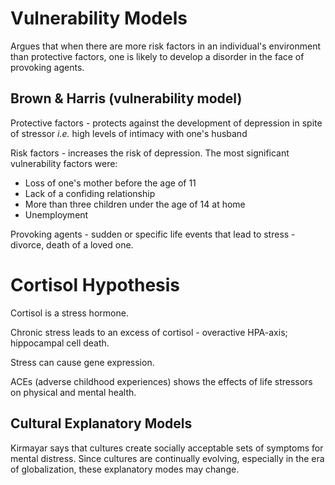 # Vulnerability Models

Argues that when there are more risk factors in an individual's environment than protective factors, one is likely to develop a disorder in the face of provoking agents.

## Brown & Harris (vulnerability model)

Protective factors - protects against the development of depression in spite of stressor _i.e._ high levels of intimacy with one's husband

Risk factors - increases the risk of depression. The most significant vulnerability factors were:

- Loss of one's mother before the age of 11
- Lack of a confiding relationship
- More than three children under the age of 14 at home
- Unemployment

Provoking agents - sudden or specific life events that lead to stress - divorce, death of a loved one.

# Cortisol Hypothesis

Cortisol is a stress hormone.

Chronic stress leads to an excess of cortisol - overactive HPA-axis; hippocampal cell death.

Stress can cause gene expression.

ACEs (adverse childhood experiences) shows the effects of life stressors on physical and mental health.

## Cultural Explanatory Models

Kirmayar says that cultures create socially acceptable sets of symptoms for mental distress. Since cultures are continually evolving, especially in the era of globalization, these explanatory modes may change.
